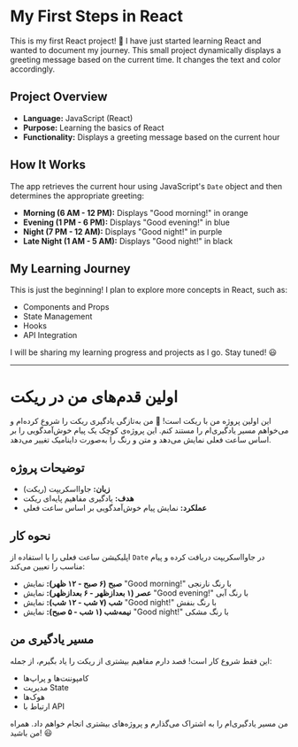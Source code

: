 # My First Steps in React

This is my first React project! 🚀 I have just started learning React and wanted to document my journey. This small project dynamically displays a greeting message based on the current time. It changes the text and color accordingly.

## Project Overview

- **Language:** JavaScript (React)
- **Purpose:** Learning the basics of React
- **Functionality:** Displays a greeting message based on the current hour

## How It Works

The app retrieves the current hour using JavaScript's `Date` object and then determines the appropriate greeting:

- **Morning (6 AM - 12 PM):** Displays "Good morning!" in orange
- **Evening (1 PM - 6 PM):** Displays "Good evening!" in blue
- **Night (7 PM - 12 AM):** Displays "Good night!" in purple
- **Late Night (1 AM - 5 AM):** Displays "Good night!" in black

## My Learning Journey

This is just the beginning! I plan to explore more concepts in React, such as:

- Components and Props
- State Management
- Hooks
- API Integration

I will be sharing my learning progress and projects as I go. Stay tuned! 😃

---

# اولین قدم‌های من در ریکت

این اولین پروژه من با ریکت است! 🚀 من به‌تازگی یادگیری ریکت را شروع کرده‌ام و می‌خواهم مسیر یادگیری‌ام را مستند کنم. این پروژه‌ی کوچک یک پیام خوش‌آمدگویی را بر اساس ساعت فعلی نمایش می‌دهد و متن و رنگ را به‌صورت داینامیک تغییر می‌دهد.

## توضیحات پروژه

- **زبان:** جاوااسکریپت (ریکت)
- **هدف:** یادگیری مفاهیم پایه‌ای ریکت
- **عملکرد:** نمایش پیام خوش‌آمدگویی بر اساس ساعت فعلی

## نحوه کار

اپلیکیشن ساعت فعلی را با استفاده از `Date` در جاوااسکریپت دریافت کرده و پیام مناسب را تعیین می‌کند:

- **صبح (۶ صبح - ۱۲ ظهر):** نمایش "Good morning!" با رنگ نارنجی
- **عصر (۱ بعدازظهر - ۶ بعدازظهر):** نمایش "Good evening!" با رنگ آبی
- **شب (۷ شب - ۱۲ شب):** نمایش "Good night!" با رنگ بنفش
- **نیمه‌شب (۱ شب - ۵ صبح):** نمایش "Good night!" با رنگ مشکی

## مسیر یادگیری من

این فقط شروع کار است! قصد دارم مفاهیم بیشتری از ریکت را یاد بگیرم، از جمله:

- کامپوننت‌ها و پراپ‌ها
- مدیریت State
- هوک‌ها
- ارتباط با API

من مسیر یادگیری‌ام را به اشتراک می‌گذارم و پروژه‌های بیشتری انجام خواهم داد. همراه من باشید! 😃
